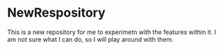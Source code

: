 # NewRespository
This is a new repository for me to experimetn with the features within it.
I am not sure what I can do, so I will play around with them.
